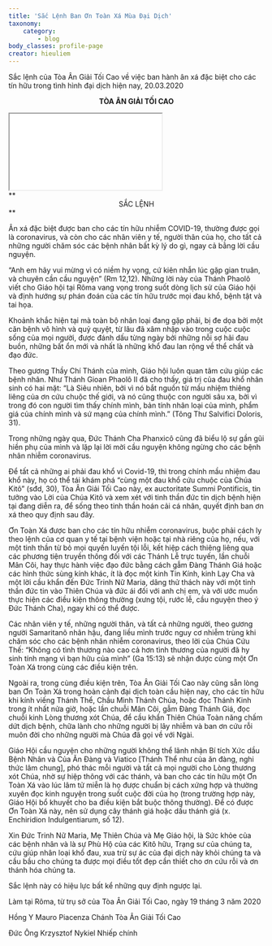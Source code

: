```yaml
---
title: 'Sắc Lệnh Ban Ơn Toàn Xá Mùa Đại Dịch'
taxonomy:
    category:
        - blog
body_classes: profile-page
creator: hieuliem
---
```


Sắc lệnh của Tòa Ân Giải Tối Cao về việc ban hành ân xá đặc biệt cho các tín hữu trong tình hình đại dịch hiện nay, 20.03.2020 
 
**<center>TÒA ÂN GIẢI TỐI CAO</center>**
<div class="embed-responsive embed-responsive-16by9">
    <iframe class="embed-responsive-item" src="//www.youtube.com/embed/G7mMahD1M7s?rel=0"></iframe>
</div>
**<center>SẮC LỆNH </center>**

Ân xá đặc biệt được ban cho các tín hữu nhiễm COVID-19, thường được gọi là coronavirus, và còn cho các nhân viên y tế, người thân của họ, cho tất cả những người chăm sóc các bệnh nhân bất kỳ lý do gì, ngay cả bằng lời cầu nguyện. 

“Anh em hãy vui mừng vì có niềm hy vọng, cứ kiên nhẫn lúc gặp gian truân, và chuyên cần cầu nguyện” (Rm 12,12). Những lời này của Thánh Phaolô viết cho Giáo hội tại Rôma vang vọng trong suốt dòng lịch sử của Giáo hội và định hướng sự phán đoán của các tín hữu trước mọi đau khổ, bệnh tật và tai họa.

Khoảnh khắc hiện tại mà toàn bộ nhân loại đang gặp phải, bị đe dọa bởi một căn bệnh vô hình và quỷ quyệt, từ lâu đã xâm nhập vào trong cuộc cuộc sống của mọi người, được đánh dấu từng ngày bởi những nỗi sợ hãi đau buồn, những bất ổn mới và nhất là những khổ đau lan rộng về thể chất và đạo đức.

Theo gương Thầy Chí Thánh của mình, Giáo hội luôn quan tâm cứu giúp các bệnh nhân. Như Thánh Gioan Phaolô II đã cho thấy, giá trị của đau khổ nhân sinh có hai mặt: “Là Siêu nhiên, bởi vì nó bắt nguồn từ mầu nhiệm thiêng liêng của ơn cứu chuộc thế giới, và nó cũng thuộc con người sâu xa, bởi vì trong đó con người tìm thấy chính mình, bản tính nhân loại của mình, phẩm giá của chính mình và sứ mạng của chính mình.” (Tông Thư Salvifici Doloris, 31).

Trong những ngày qua, Đức Thánh Cha Phanxicô cũng đã biểu lộ sự gần gũi hiền phụ của mình và lặp lại lời mời cầu nguyện không ngừng cho các bệnh nhân nhiễm coronavirus.

Để tất cả những ai phải đau khổ vì Covid-19, thì trong chính mầu nhiệm đau khổ này, họ có thể tái khám phá “cùng một đau khổ cứu chuộc của Chúa Kitô” (sđd, 30), Tòa Ân Giải Tối Cao này, ex auctoritate Summi Pontificis, tin tưởng vào Lời của Chúa Kitô và xem xét với tinh thần đức tin dịch bệnh hiện tại đang diễn ra, để sống theo tinh thần hoán cải cá nhân, quyết định ban ơn xá theo quy định sau đây. 

Ơn Toàn Xá được ban cho các tín hữu nhiễm coronavirus, buộc phải cách ly theo lệnh của cơ quan y tế tại bệnh viện hoặc tại nhà riêng của họ, nếu, với một tinh thần từ bỏ mọi quyến luyến tội lỗi, kết hiệp cách thiêng liêng qua các phương tiện truyền thông đối với các Thánh Lễ trực tuyến, lần chuỗi Mân Côi, hay thực hành việc đạo đức bằng cách gẫm Đàng Thánh Giá hoặc các hình thức sùng kính khác, ít là đọc một kinh Tin Kính, kinh Lạy Cha và một lời cầu khẩn đến Đức Trinh Nữ Maria, dâng thử thách này với một tinh thần đức tin vào Thiên Chúa và đức ái đối với anh chị em, và với ước muốn thực hiện các điều kiện thông thường (xưng tội, rước lễ, cầu nguyện theo ý Đức Thánh Cha), ngay khi có thể được. 

Các nhân viên y tế, những người thân, và tất cả những người, theo gương người Samaritanô nhân hậu, đang liều mình trước nguy cơ nhiễm trùng khi chăm sóc cho các bệnh nhân nhiễm coronavirus, theo lời của Chúa Cứu Thế: “Không có tình thương nào cao cả hơn tình thương của người đã hy sinh tính mạng vì bạn hữu của mình” (Ga 15:13) sẽ nhận được cùng một Ơn Toàn Xá trong cùng các điều kiện trên. 

Ngoài ra, trong cùng điều kiện trên, Tòa Ân Giải Tối Cao này cũng sẵn lòng ban Ơn Toàn Xá trong hoàn cảnh đại dịch toàn cầu hiện nay, cho các tín hữu khi kính viếng Thánh Thể, Chầu Mình Thánh Chúa, hoặc đọc Thánh Kinh trong ít nhất nửa giờ, hoặc lần chuỗi Mân Côi, gẫm Đàng Thánh Giá, đọc chuỗi kinh Lòng thương xót Chúa, để cầu khẩn Thiên Chúa Toàn năng chấm dứt dịch bệnh, chữa lành cho những người bị lây nhiễm và ban ơn cứu rỗi muôn đời cho những người mà Chúa đã gọi về với Ngài. 

Giáo Hội cầu nguyện cho những người không thể lãnh nhận Bí tích Xức dầu Bệnh Nhân và Của Ăn Đàng và Viatico [Thánh Thể như của ăn đàng, nghi thức lâm chung], phó thác mỗi người và tất cả mọi người cho Lòng thương xót Chúa, nhờ sự hiệp thông với các thánh, và ban cho các tín hữu một Ơn Toàn Xá vào lúc lâm tử miễn là họ được chuẩn bị cách xứng hợp và thường xuyên đọc kinh nguyện trong suốt cuộc đời của họ (trong trường hợp này, Giáo Hội bổ khuyết cho ba điều kiện bắt buộc thông thường). Để có được Ơn Toàn Xá này, nên sử dụng cây thánh giá hoặc dấu thánh giá (x. Enchiridion Indulgentiarum, số 12). 

Xin Đức Trinh Nữ Maria, Mẹ Thiên Chúa và Mẹ Giáo hội, là Sức khỏe của các bệnh nhân và là sự Phù Hộ của các Kitô hữu, Trạng sư của chúng ta, cứu giúp nhân loại khổ đau, xua trừ sự ác của đại dịch này khỏi chúng ta và cầu bầu cho chúng ta được mọi điều tốt đẹp cần thiết cho ơn cứu rỗi và ơn thánh hóa chúng ta. 

Sắc lệnh này có hiệu lực bất kể những quy định ngược lại.

Làm tại Rôma, từ trụ sở của Tòa Ân Giải Tối Cao, ngày 19 tháng 3 năm 2020

Hồng Y Mauro Piacenza
Chánh Tòa Ân Giải Tối Cao

Đức Ông Krzysztof Nykiel
Nhiếp chính
